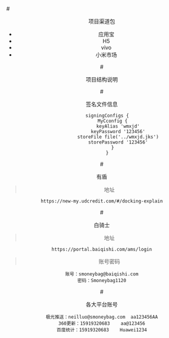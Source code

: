 #<center>项目渠道包
* 应用宝
* H5
* vivo
* 小米市场

#<center>项目结构说明

#<center>签名文件信息
```
    signingConfigs {
        MyCconfig {
            keyAlias 'wmxjd'
            keyPassword '123456'
            storeFile file('../wmxjd.jks')
            storePassword '123456'
        }
    }
```

#<center>有盾
>地址
```
https://new-my.udcredit.com/#/docking-explain
```
#<center>白骑士
>地址
```
https://portal.baiqishi.com/ams/login
```
>账号密码
```
账号：smoneybag@baiqishi.com
密码：Smoneybag1120
```

#<center>各大平台账号
```
极光推送：neilluo@smoneybag.com	aa123456AA
360更新：15919320683	 aa@123456
百度统计：15919320683    Huawei1234
```